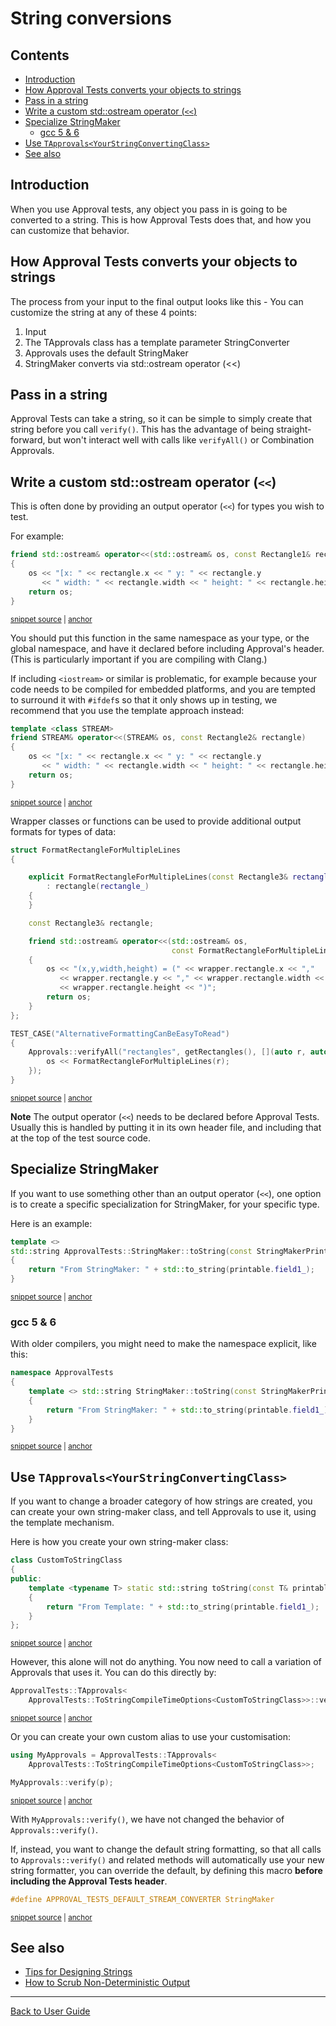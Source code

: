 <!--
GENERATED FILE - DO NOT EDIT
This file was generated by [MarkdownSnippets](https://github.com/SimonCropp/MarkdownSnippets).
Source File: /doc/mdsource/ToString.source.md
To change this file edit the source file and then execute ./run_markdown_templates.sh.
-->

<a id="top"></a>

# String conversions


<!-- toc -->
## Contents

  * [Introduction](#introduction)
  * [How Approval Tests converts your objects to strings](#how-approval-tests-converts-your-objects-to-strings)
  * [Pass in a string](#pass-in-a-string)
  * [Write a custom std::ostream operator (`<<`)](#write-a-custom-stdostream-operator-)
  * [Specialize StringMaker](#specialize-stringmaker)
    * [gcc 5 & 6](#gcc-5--6)
  * [Use `TApprovals<YourStringConvertingClass>`](#use-tapprovalsyourstringconvertingclass)
  * [See also](#see-also)<!-- endtoc -->

## Introduction

When you use Approval tests, any object you pass in is going to be converted to a string. This is how Approval Tests does that, and how you can customize that behavior.

## How Approval Tests converts your objects to strings

The process from your input to the final output looks like this - You can customize the string at any of these 4 points:

1. Input
1. The TApprovals class has a template parameter StringConverter
1. Approvals uses the default StringMaker
1. StringMaker converts via std::ostream operator (<<)

## Pass in a string

Approval Tests can take a string, so it can be simple to simply create that string before you call `verify()`.
This has the advantage of being straight-forward, but won't interact well with calls like `verifyAll()` or Combination Approvals.

## Write a custom std::ostream operator (`<<`)

This is often done by providing an output operator (`<<`) for types you wish to test.

For example:

<!-- snippet: to_string_standard_example -->
<a id='snippet-to_string_standard_example'/></a>
```cpp
friend std::ostream& operator<<(std::ostream& os, const Rectangle1& rectangle)
{
    os << "[x: " << rectangle.x << " y: " << rectangle.y
       << " width: " << rectangle.width << " height: " << rectangle.height << "]";
    return os;
}
```
<sup><a href='/tests/DocTest_Tests/docs/ToStringExample.cpp#L13-L20' title='File snippet `to_string_standard_example` was extracted from'>snippet source</a> | <a href='#snippet-to_string_standard_example' title='Navigate to start of snippet `to_string_standard_example`'>anchor</a></sup>
<!-- endsnippet -->

You should put this function in the same namespace as your type, or the global namespace, and have it declared before including Approval's header. (This is particularly important if you are compiling with Clang.)

If including `<iostream>` or similar is problematic, for example because your code needs to be compiled for embedded platforms, and you are tempted to surround it with `#ifdef`s so that it only shows up in testing, we recommend that you use the template approach instead:

<!-- snippet: to_string_template_example -->
<a id='snippet-to_string_template_example'/></a>
```cpp
template <class STREAM>
friend STREAM& operator<<(STREAM& os, const Rectangle2& rectangle)
{
    os << "[x: " << rectangle.x << " y: " << rectangle.y
       << " width: " << rectangle.width << " height: " << rectangle.height << "]";
    return os;
}
```
<sup><a href='/tests/DocTest_Tests/docs/ToStringTemplateExample.cpp#L15-L23' title='File snippet `to_string_template_example` was extracted from'>snippet source</a> | <a href='#snippet-to_string_template_example' title='Navigate to start of snippet `to_string_template_example`'>anchor</a></sup>
<!-- endsnippet -->

Wrapper classes or functions can be used to provide additional output formats for types of data:

<!-- snippet: to_string_wrapper_example -->
<a id='snippet-to_string_wrapper_example'/></a>
```cpp
struct FormatRectangleForMultipleLines
{

    explicit FormatRectangleForMultipleLines(const Rectangle3& rectangle_)
        : rectangle(rectangle_)
    {
    }

    const Rectangle3& rectangle;

    friend std::ostream& operator<<(std::ostream& os,
                                    const FormatRectangleForMultipleLines& wrapper)
    {
        os << "(x,y,width,height) = (" << wrapper.rectangle.x << ","
           << wrapper.rectangle.y << "," << wrapper.rectangle.width << ","
           << wrapper.rectangle.height << ")";
        return os;
    }
};

TEST_CASE("AlternativeFormattingCanBeEasyToRead")
{
    Approvals::verifyAll("rectangles", getRectangles(), [](auto r, auto& os) {
        os << FormatRectangleForMultipleLines(r);
    });
}
```
<sup><a href='/tests/DocTest_Tests/docs/ToStringWrapperExample.cpp#L37-L64' title='File snippet `to_string_wrapper_example` was extracted from'>snippet source</a> | <a href='#snippet-to_string_wrapper_example' title='Navigate to start of snippet `to_string_wrapper_example`'>anchor</a></sup>
<!-- endsnippet -->

**Note** The output operator (`<<`) needs to be declared before Approval Tests. Usually this is handled by putting it in its own header file, and including that at the top of the test source code.

## Specialize StringMaker

If you want to use something other than an output operator (`<<`), one option is to create a specific specialization for StringMaker, for your specific type.

Here is an example:

<!-- snippet: customising_to_string_with_string_maker_specialization -->
<a id='snippet-customising_to_string_with_string_maker_specialization'/></a>
```cpp
template <>
std::string ApprovalTests::StringMaker::toString(const StringMakerPrintable& printable)
{
    return "From StringMaker: " + std::to_string(printable.field1_);
}
```
<sup><a href='/tests/DocTest_Tests/CustomizingToStringTests.cpp#L50-L56' title='File snippet `customising_to_string_with_string_maker_specialization` was extracted from'>snippet source</a> | <a href='#snippet-customising_to_string_with_string_maker_specialization' title='Navigate to start of snippet `customising_to_string_with_string_maker_specialization`'>anchor</a></sup>
<!-- endsnippet -->

### gcc 5 & 6

With older compilers, you might need to make the namespace explicit, like this:

<!-- snippet: customising_to_string_with_string_maker_specialization_gcc5_and_6 -->
<a id='snippet-customising_to_string_with_string_maker_specialization_gcc5_and_6'/></a>
```cpp
namespace ApprovalTests
{
    template <> std::string StringMaker::toString(const StringMakerPrintable& printable)
    {
        return "From StringMaker: " + std::to_string(printable.field1_);
    }
}
```
<sup><a href='/tests/DocTest_Tests/CustomizingToStringTests.cpp#L40-L48' title='File snippet `customising_to_string_with_string_maker_specialization_gcc5_and_6` was extracted from'>snippet source</a> | <a href='#snippet-customising_to_string_with_string_maker_specialization_gcc5_and_6' title='Navigate to start of snippet `customising_to_string_with_string_maker_specialization_gcc5_and_6`'>anchor</a></sup>
<!-- endsnippet -->

## Use `TApprovals<YourStringConvertingClass>`

If you want to change a broader category of how strings are created, you can create your own string-maker class,
and tell Approvals to use it, using the template mechanism.

Here is how you create your own string-maker class:

<!-- snippet: customising_to_string_with_custom_to_string_class -->
<a id='snippet-customising_to_string_with_custom_to_string_class'/></a>
```cpp
class CustomToStringClass
{
public:
    template <typename T> static std::string toString(const T& printable)
    {
        return "From Template: " + std::to_string(printable.field1_);
    }
};
```
<sup><a href='/tests/DocTest_Tests/CustomizingToStringTests.cpp#L81-L90' title='File snippet `customising_to_string_with_custom_to_string_class` was extracted from'>snippet source</a> | <a href='#snippet-customising_to_string_with_custom_to_string_class' title='Navigate to start of snippet `customising_to_string_with_custom_to_string_class`'>anchor</a></sup>
<!-- endsnippet -->

However, this alone will not do anything. You now need to call a variation of Approvals that uses it.
You can do this directly by:

<!-- snippet: customising_to_string_with_custom_to_string_class_usage1 -->
<a id='snippet-customising_to_string_with_custom_to_string_class_usage1'/></a>
```cpp
ApprovalTests::TApprovals<
    ApprovalTests::ToStringCompileTimeOptions<CustomToStringClass>>::verify(p);
```
<sup><a href='/tests/DocTest_Tests/CustomizingToStringTests.cpp#L95-L98' title='File snippet `customising_to_string_with_custom_to_string_class_usage1` was extracted from'>snippet source</a> | <a href='#snippet-customising_to_string_with_custom_to_string_class_usage1' title='Navigate to start of snippet `customising_to_string_with_custom_to_string_class_usage1`'>anchor</a></sup>
<!-- endsnippet -->

Or you can create your own custom alias to use your customisation:

<!-- snippet: customising_to_string_with_custom_to_string_class_usage2 -->
<a id='snippet-customising_to_string_with_custom_to_string_class_usage2'/></a>
```cpp
using MyApprovals = ApprovalTests::TApprovals<
    ApprovalTests::ToStringCompileTimeOptions<CustomToStringClass>>;

MyApprovals::verify(p);
```
<sup><a href='/tests/DocTest_Tests/CustomizingToStringTests.cpp#L104-L109' title='File snippet `customising_to_string_with_custom_to_string_class_usage2` was extracted from'>snippet source</a> | <a href='#snippet-customising_to_string_with_custom_to_string_class_usage2' title='Navigate to start of snippet `customising_to_string_with_custom_to_string_class_usage2`'>anchor</a></sup>
<!-- endsnippet -->

With `MyApprovals::verify()`, we have not changed the behavior of `Approvals::verify()`.

If, instead, you want to change the default string formatting, so that all calls to `Approvals::verify()` and related methods will automatically use your new string formatter, you can override the default, by defining this macro **before including the Approval Tests header**.

<!-- snippet: customising_to_string_default_converter -->
<a id='snippet-customising_to_string_default_converter'/></a>
```h
#define APPROVAL_TESTS_DEFAULT_STREAM_CONVERTER StringMaker
```
<sup><a href='/ApprovalTests/Approvals.h#L334-L336' title='File snippet `customising_to_string_default_converter` was extracted from'>snippet source</a> | <a href='#snippet-customising_to_string_default_converter' title='Navigate to start of snippet `customising_to_string_default_converter`'>anchor</a></sup>
<!-- endsnippet -->

## See also

* [Tips for Designing Strings](/doc/explanations/TipsForDesigningStrings.md#top)
* [How to Scrub Non-Deterministic Output](/doc/how_tos/ScrubNonDeterministicOutput.md#top)



---

[Back to User Guide](/doc/README.md#top)
